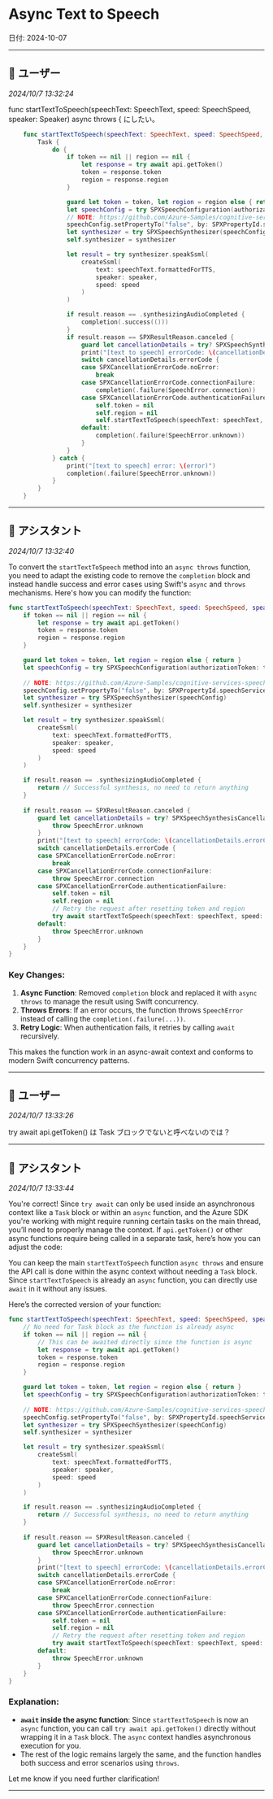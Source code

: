 # Async Text to Speech

日付: 2024-10-07

---

## 👤 ユーザー
*2024/10/7 13:32:24*

func startTextToSpeech(speechText: SpeechText, speed: SpeechSpeed, speaker: Speaker) async throws { にしたい。

```swift
    func startTextToSpeech(speechText: SpeechText, speed: SpeechSpeed, speaker: Speaker, completion: @escaping (Result<Void, Error>) -> Void) {
        Task {
            do {
                if token == nil || region == nil {
                    let response = try await api.getToken()
                    token = response.token
                    region = response.region
                }

                guard let token = token, let region = region else { return }
                let speechConfig = try SPXSpeechConfiguration(authorizationToken: token, region: region)
                // NOTE: https://github.com/Azure-Samples/cognitive-services-speech-sdk/issues/2150
                speechConfig.setPropertyTo("false", by: SPXPropertyId.speechServiceConnectionSynthesisEnableCompressedAudioTransmission)
                let synthesizer = try SPXSpeechSynthesizer(speechConfig)
                self.synthesizer = synthesizer

                let result = try synthesizer.speakSsml(
                    createSsml(
                        text: speechText.formattedForTTS,
                        speaker: speaker,
                        speed: speed
                    )
                )

                if result.reason == .synthesizingAudioCompleted {
                    completion(.success(()))
                }
                if result.reason == SPXResultReason.canceled {
                    guard let cancellationDetails = try? SPXSpeechSynthesisCancellationDetails(fromCanceledSynthesisResult: result) else { return }
                    print("[text to speech] errorCode: \(cancellationDetails.errorCode)")
                    switch cancellationDetails.errorCode {
                    case SPXCancellationErrorCode.noError:
                        break
                    case SPXCancellationErrorCode.connectionFailure:
                        completion(.failure(SpeechError.connection))
                    case SPXCancellationErrorCode.authenticationFailure:
                        self.token = nil
                        self.region = nil
                        self.startTextToSpeech(speechText: speechText, speed: speed, speaker: speaker, completion: completion)
                    default:
                        completion(.failure(SpeechError.unknown))
                    }
                }
            } catch {
                print("[text to speech] error: \(error)")
                completion(.failure(SpeechError.unknown))
            }
        }
    }
```

---

## 🤖 アシスタント
*2024/10/7 13:32:40*

To convert the `startTextToSpeech` method into an `async throws` function, you need to adapt the existing code to remove the `completion` block and instead handle success and error cases using Swift's `async` and `throws` mechanisms. Here's how you can modify the function:

```swift
func startTextToSpeech(speechText: SpeechText, speed: SpeechSpeed, speaker: Speaker) async throws {
    if token == nil || region == nil {
        let response = try await api.getToken()
        token = response.token
        region = response.region
    }

    guard let token = token, let region = region else { return }
    let speechConfig = try SPXSpeechConfiguration(authorizationToken: token, region: region)
    
    // NOTE: https://github.com/Azure-Samples/cognitive-services-speech-sdk/issues/2150
    speechConfig.setPropertyTo("false", by: SPXPropertyId.speechServiceConnectionSynthesisEnableCompressedAudioTransmission)
    let synthesizer = try SPXSpeechSynthesizer(speechConfig)
    self.synthesizer = synthesizer

    let result = try synthesizer.speakSsml(
        createSsml(
            text: speechText.formattedForTTS,
            speaker: speaker,
            speed: speed
        )
    )

    if result.reason == .synthesizingAudioCompleted {
        return // Successful synthesis, no need to return anything
    }
    
    if result.reason == SPXResultReason.canceled {
        guard let cancellationDetails = try? SPXSpeechSynthesisCancellationDetails(fromCanceledSynthesisResult: result) else {
            throw SpeechError.unknown
        }
        print("[text to speech] errorCode: \(cancellationDetails.errorCode)")
        switch cancellationDetails.errorCode {
        case SPXCancellationErrorCode.noError:
            break
        case SPXCancellationErrorCode.connectionFailure:
            throw SpeechError.connection
        case SPXCancellationErrorCode.authenticationFailure:
            self.token = nil
            self.region = nil
            // Retry the request after resetting token and region
            try await startTextToSpeech(speechText: speechText, speed: speed, speaker: speaker)
        default:
            throw SpeechError.unknown
        }
    }
}
```

### Key Changes:
1. **Async Function**: Removed `completion` block and replaced it with `async throws` to manage the result using Swift concurrency.
2. **Throws Errors**: If an error occurs, the function throws `SpeechError` instead of calling the `completion(.failure(...))`.
3. **Retry Logic**: When authentication fails, it retries by calling `await` recursively.

This makes the function work in an async-await context and conforms to modern Swift concurrency patterns.

---

## 👤 ユーザー
*2024/10/7 13:33:26*

try await api.getToken() は Task ブロックでないと呼べないのでは？

---

## 🤖 アシスタント
*2024/10/7 13:33:44*

You're correct! Since `try await` can only be used inside an asynchronous context like a `Task` block or within an `async` function, and the Azure SDK you're working with might require running certain tasks on the main thread, you’ll need to properly manage the context. If `api.getToken()` or other async functions require being called in a separate task, here’s how you can adjust the code:

You can keep the main `startTextToSpeech` function `async throws` and ensure the API call is done within the async context without needing a `Task` block. Since `startTextToSpeech` is already an `async` function, you can directly use `await` in it without any issues.

Here’s the corrected version of your function:

```swift
func startTextToSpeech(speechText: SpeechText, speed: SpeechSpeed, speaker: Speaker) async throws {
    // No need for Task block as the function is already async
    if token == nil || region == nil {
        // This can be awaited directly since the function is async
        let response = try await api.getToken()
        token = response.token
        region = response.region
    }

    guard let token = token, let region = region else { return }
    let speechConfig = try SPXSpeechConfiguration(authorizationToken: token, region: region)
    
    // NOTE: https://github.com/Azure-Samples/cognitive-services-speech-sdk/issues/2150
    speechConfig.setPropertyTo("false", by: SPXPropertyId.speechServiceConnectionSynthesisEnableCompressedAudioTransmission)
    let synthesizer = try SPXSpeechSynthesizer(speechConfig)
    self.synthesizer = synthesizer

    let result = try synthesizer.speakSsml(
        createSsml(
            text: speechText.formattedForTTS,
            speaker: speaker,
            speed: speed
        )
    )

    if result.reason == .synthesizingAudioCompleted {
        return // Successful synthesis, no need to return anything
    }
    
    if result.reason == SPXResultReason.canceled {
        guard let cancellationDetails = try? SPXSpeechSynthesisCancellationDetails(fromCanceledSynthesisResult: result) else {
            throw SpeechError.unknown
        }
        print("[text to speech] errorCode: \(cancellationDetails.errorCode)")
        switch cancellationDetails.errorCode {
        case SPXCancellationErrorCode.noError:
            break
        case SPXCancellationErrorCode.connectionFailure:
            throw SpeechError.connection
        case SPXCancellationErrorCode.authenticationFailure:
            self.token = nil
            self.region = nil
            // Retry the request after resetting token and region
            try await startTextToSpeech(speechText: speechText, speed: speed, speaker: speaker)
        default:
            throw SpeechError.unknown
        }
    }
}
```

### Explanation:
- **`await` inside the async function**: Since `startTextToSpeech` is now an `async` function, you can call `try await api.getToken()` directly without wrapping it in a `Task` block. The `async` context handles asynchronous execution for you.
- The rest of the logic remains largely the same, and the function handles both success and error scenarios using `throws`.

Let me know if you need further clarification!

---
